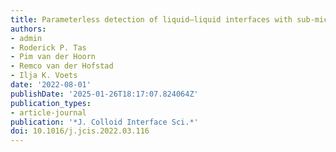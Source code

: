 ```yaml
---
title: Parameterless detection of liquid–liquid interfaces with sub-micron resolution in single-molecule localization microscopy
authors:
- admin
- Roderick P. Tas
- Pim van der Hoorn
- Remco van der Hofstad
- Ilja K. Voets
date: '2022-08-01'
publishDate: '2025-01-26T18:17:07.824064Z'
publication_types:
- article-journal
publication: '*J. Colloid Interface Sci.*'
doi: 10.1016/j.jcis.2022.03.116
---
```

